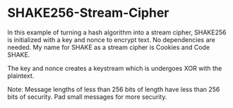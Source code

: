 # SHAKE256-Stream-Cipher
In this example of turning a hash algorithm into a stream cipher, SHAKE256 is initialized with a key and nonce to encrypt text. No dependencies are needed. My name for SHAKE as a stream cipher is Cookies and Code SHAKE. 

The key and nonce creates a keystream which is undergoes XOR with the plaintext. 

Note: Message lengths of less than 256 bits of length have less than 256 bits of security. Pad small messages for more security. 
